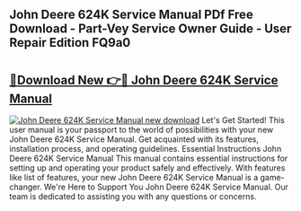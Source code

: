 ## John Deere 624K Service Manual PDf Free Download - Part-Vey Service Owner Guide - User Repair Edition FQ9a0

# <h2><a href="http://bc95864.oget.top/?id=John+Deere+624K+Service+Manual">🔗Download New 👉🔴 John Deere 624K Service Manual</a></h2>

[![John Deere 624K Service Manual new download](https://i.imgur.com/5g1atiW.png)](http://bc95864.oget.top/?id=John+Deere+624K+Service+Manual)
Let's Get Started! This user manual is your passport to the world of possibilities with your new John Deere 624K Service Manual. Get acquainted with its features, installation process, and operating guidelines. Essential Instructions John Deere 624K Service Manual This manual contains essential instructions for setting up and operating your product safely and effectively. With features like list of features, your new John Deere 624K Service Manual is a game-changer. We're Here to Support You John Deere 624K Service Manual. Our team is dedicated to assisting you with any questions or concerns.
